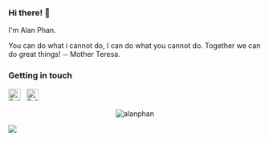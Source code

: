 ### Hi there! 👋

I'm Alan Phan.

You can do what i cannot do, I can do what you cannot do. Together we can do great things!
⏤ Mother Teresa.

### Getting in touch

<a href="https://twitter.com/AlanPhanChan" title="Follow me on Twitter">
  <img
    width="24"
    alt="Follow me on Twitter"
    src="https://raw.githubusercontent.com/trekhleb/trekhleb/master/assets/icons/twitter.svg"
  /></a>
&nbsp;
<a href="https://www.linkedin.com/in/alanphan-chan/" title="Follow me on LinkedIn">
  <img
    width="24"
    alt="Follow me on LinkedIn"
    src="https://raw.githubusercontent.com/trekhleb/trekhleb/master/assets/icons/linkedin.svg"
  /></a>
&nbsp;

<p align="center"> <img src="https://komarev.com/ghpvc/?username=AlanPhanChan" alt="alanphan" /> </p>
<a class="ai-header-badge" target="_blank" href="https://twitter.com/AlanPhanChan"><img src="https://img.shields.io/twitter/follow/AlanPhanChan.svg?label=Follow&style=social"></a>
